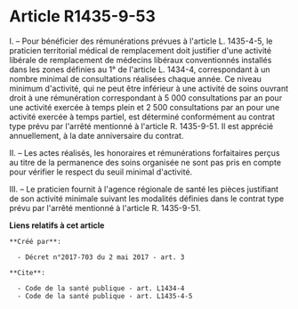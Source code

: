 # Article R1435-9-53

I. – Pour bénéficier des rémunérations prévues à l'article L. 1435-4-5, le praticien territorial médical de remplacement doit
justifier d'une activité libérale de remplacement de médecins libéraux conventionnés installés dans les zones définies au 1°
de l'article L. 1434-4, correspondant à un nombre minimal de consultations réalisées chaque année. Ce niveau minimum
d'activité, qui ne peut être inférieur à une activité de soins ouvrant droit à une rémunération correspondant à 5 000
consultations par an pour une activité exercée à temps plein et 2 500 consultations par an pour une activité exercée à temps
partiel, est déterminé conformément au contrat type prévu par l'arrêté mentionné à l'article R. 1435-9-51. Il est apprécié
annuellement, à la date anniversaire du contrat. 

II. – Les actes réalisés, les honoraires et rémunérations forfaitaires perçus au titre de la permanence des soins organisée
ne sont pas pris en compte pour vérifier le respect du seuil minimal d'activité. 

III. – Le praticien fournit à l'agence régionale de santé les pièces justifiant de son activité minimale suivant les
modalités définies dans le contrat type prévu par l'arrêté mentionné à l'article R. 1435-9-51.

**Liens relatifs à cet article**

	**Créé par**:

	  - Décret n°2017-703 du 2 mai 2017 - art. 3

	**Cite**:

	  - Code de la santé publique - art. L1434-4
	  - Code de la santé publique - art. L1435-4-5
